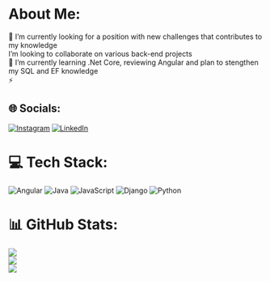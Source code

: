 #  About Me:
🔭 I’m currently looking for a position with new challenges that contributes to my knowledge<br> I’m looking to collaborate on various back-end projects<br>🌱 I’m currently learning .Net Core, reviewing Angular and plan to stengthen my SQL and EF knowledge<br>⚡


## 🌐 Socials:
[![Instagram](https://img.shields.io/badge/Instagram-%23E4405F.svg?logo=Instagram&logoColor=white)](https://instagram.com/yzdn_absii) [![LinkedIn](https://img.shields.io/badge/LinkedIn-%230077B5.svg?logo=linkedin&logoColor=white)](https://linkedin.com/in/yzabbasi) 

# 💻 Tech Stack:
![Angular](https://img.shields.io/badge/angular-%23DD0031.svg?style=for-the-badge&logo=angular&logoColor=white) ![Java](https://img.shields.io/badge/java-%23ED8B00.svg?style=for-the-badge&logo=java&logoColor=white) ![JavaScript](https://img.shields.io/badge/javascript-%23323330.svg?style=for-the-badge&logo=javascript&logoColor=%23F7DF1E) 
![Django](https://img.shields.io/badge/django-%23092E20.svg?style=for-the-badge&logo=django&logoColor=white) ![Python](https://img.shields.io/badge/python-3670A0?style=for-the-badge&logo=python&logoColor=ffdd54)
# 📊 GitHub Stats:
![](https://github-readme-stats.vercel.app/api?username=Yz-Abbasi&theme=synthwave&hide_border=false&include_all_commits=false&count_private=false)<br/>
![](https://github-readme-streak-stats.herokuapp.com/?user=Yz-Abbasi&theme=synthwave&hide_border=false)<br/>
![](https://github-readme-stats.vercel.app/api/top-langs/?username=Yz-Abbasi&theme=synthwave&hide_border=false&include_all_commits=false&count_private=false&layout=compact)
